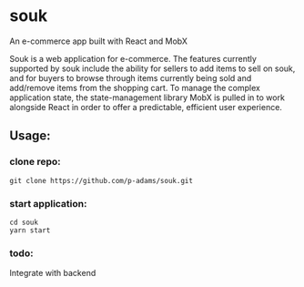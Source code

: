 # souk
An e-commerce app built with React and MobX

Souk is a web application for e-commerce. The features currently supported by souk include the ability for sellers to add items to sell on souk, and for buyers to browse through items currently being sold and add/remove items from the shopping cart. To manage the complex application state, the state-management library MobX is pulled in to work alongside React in order to offer a predictable, efficient user experience.

## Usage:

### clone repo:

`git clone https://github.com/p-adams/souk.git`

### start application:

`cd souk`<br>
`yarn start`

### todo:

Integrate with backend

